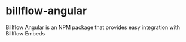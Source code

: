 # billflow-angular
Billflow Angular is an NPM package that provides easy integration with Billflow Embeds
